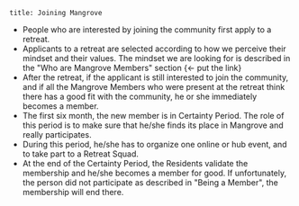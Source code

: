 ```
title: Joining Mangrove
```

- People who are interested by joining the community first apply to a retreat.
- Applicants to a retreat are selected according to how we perceive their mindset and their values. The mindset we are looking for is described in the "Who are Mangrove Members" section {<- put the link}
- After the retreat, if the applicant is still interested to join the community, and if all the Mangrove Members who were present at the retreat think there has a good fit with the community, he or she immediately becomes a member.
- The first six month, the new member is in Certainty Period. The role of this period is to make sure that he/she finds its place in Mangrove and really participates.
- During this period, he/she has to organize one online or hub event, and to take part to a Retreat Squad.
- At the end of the Certainty Period, the Residents validate the membership and he/she becomes a member for good. If unfortunately, the person did not participate as described in "Being a Member", the membership will end there.

